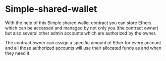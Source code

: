# Simple-shared-wallet
With the help of this Simple shared wallet contract you can store Ethers which can be accessed and managed by not only you (the contract owner) but also several other admin accounts which are authorized by the owner.

The contract owner can assign a specific amount of Ether for every account and all those authorized accounts will use their allocated funds as and when they need it.
